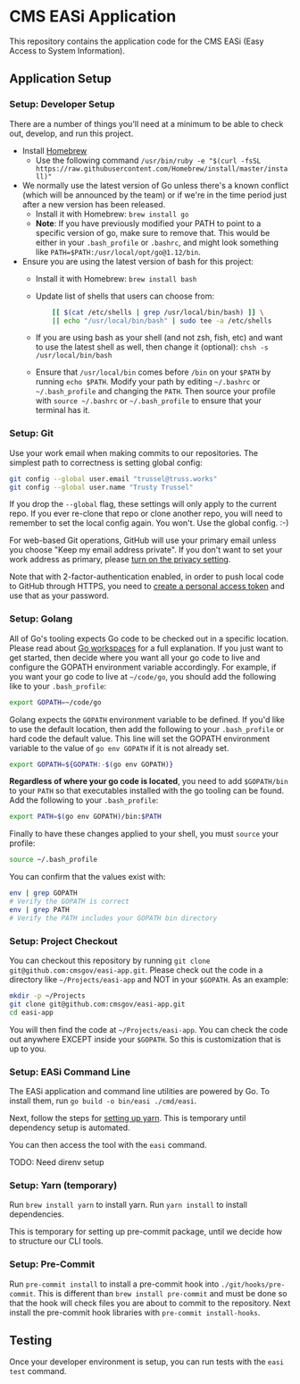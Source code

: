 # CMS EASi Application

This repository contains the application code for the CMS EASi (Easy Access to
System Information).

## Application Setup

### Setup: Developer Setup

There are a number of things you'll need at a minimum
to be able to check out,
develop,
and run this project.

* Install [Homebrew](https://brew.sh)
  * Use the following command
    `/usr/bin/ruby -e "$(curl -fsSL https://raw.githubusercontent.com/Homebrew/install/master/install)"`
* We normally use the latest version of Go
  unless there's a known conflict
  (which will be announced by the team)
  or if we're in the time period just after a new version has been released.
  * Install it with Homebrew:
    `brew install go`
  * **Note**:
    If you have previously modified your PATH to point to a specific version of go,
    make sure to remove that.
    This would be either in your `.bash_profile` or `.bashrc`,
    and might look something like
    `PATH=$PATH:/usr/local/opt/go@1.12/bin`.
* Ensure you are using the latest version of bash for this project:
  * Install it with Homebrew:
    `brew install bash`
  * Update list of shells that users can choose from:
  
    ```bash
        [[ $(cat /etc/shells | grep /usr/local/bin/bash) ]] \
        || echo "/usr/local/bin/bash" | sudo tee -a /etc/shells
    ```

  * If you are using bash as your shell
    (and not zsh, fish, etc)
    and want to use the latest shell as well,
    then change it (optional): `chsh -s /usr/local/bin/bash`
  * Ensure that `/usr/local/bin` comes before `/bin`
    on your `$PATH` by running `echo $PATH`.
    Modify your path by editing `~/.bashrc` or `~/.bash_profile`
    and changing the `PATH`.
    Then source your profile with `source ~/.bashrc` or `~/.bash_profile`
    to ensure that your terminal has it.

### Setup: Git

Use your work email when making commits to our repositories.
The simplest path to correctness is setting global config:

  ```bash
  git config --global user.email "trussel@truss.works"
  git config --global user.name "Trusty Trussel"
  ```

If you drop the `--global` flag,
these settings will only apply to the current repo.
If you ever re-clone that repo or clone another repo,
you will need to remember to set the local config again.
You won't.
Use the global config. :-)

For web-based Git operations,
GitHub will use your primary email unless you choose
"Keep my email address private".
If you don't want to set your work address as primary,
please [turn on the privacy setting](https://github.com/settings/emails).

Note that with 2-factor-authentication enabled,
in order to push local code to GitHub through HTTPS,
you need to [create a personal access token](https://gist.github.com/ateucher/4634038875263d10fb4817e5ad3d332f)
and use that as your password.

### Setup: Golang

All of Go's tooling expects Go code to be checked out in a specific location.
Please read about [Go workspaces](https://golang.org/doc/code.html#Workspaces)
for a full explanation.
If you just want to get started,
then decide where you want all your go code to live
and configure the GOPATH environment variable accordingly.
For example,
if you want your go code to live at `~/code/go`,
you should add the following like to your `.bash_profile`:

  ```bash
  export GOPATH=~/code/go
  ```

Golang expects the `GOPATH` environment variable to be defined.
If you'd like to use the default location,
then add the following to your `.bash_profile`
or hard code the default value.
This line will set the GOPATH environment variable
to the value of `go env GOPATH`
if it is not already set.

  ```bash
  export GOPATH=${GOPATH:-$(go env GOPATH)}
  ```

**Regardless of where your go code is located**,
you need to add `$GOPATH/bin` to your `PATH`
so that executables installed with the go tooling can be found.
Add the following to your `.bash_profile`:

  ```bash
  export PATH=$(go env GOPATH)/bin:$PATH
  ```

Finally to have these changes applied to your shell,
you must `source` your profile:

  ```bash
  source ~/.bash_profile
  ```

You can confirm that the values exist with:

  ```bash
  env | grep GOPATH
  # Verify the GOPATH is correct
  env | grep PATH
  # Verify the PATH includes your GOPATH bin directory
  ```

### Setup: Project Checkout

You can checkout this repository by running
`git clone git@github.com:cmsgov/easi-app.git`.
Please check out the code in a directory like
`~/Projects/easi-app` and NOT in your `$GOPATH`. As an example:

  ```bash
  mkdir -p ~/Projects
  git clone git@github.com:cmsgov/easi-app.git
  cd easi-app
  ```

You will then find the code at `~/Projects/easi-app`.
You can check the code out anywhere EXCEPT inside your `$GOPATH`.
So this is customization that is up to you.

### Setup: EASi Command Line

The EASi application
and command line utilities
are powered by Go.
To install them,
run `go build -o bin/easi ./cmd/easi`.

Next, follow the steps for [setting up yarn](#yarn).
This is temporary until dependency setup is automated.

You can then access the tool with the `easi` command.

TODO: Need direnv setup

### Setup: Yarn (temporary)

Run `brew install yarn` to install yarn.
Run `yarn install` to install dependencies.

This is temporary for setting up pre-commit package,
until we decide how to structure our CLI tools.

### Setup: Pre-Commit

Run `pre-commit install`
to install a pre-commit hook
into `./git/hooks/pre-commit`.
This is different than `brew install pre-commit`
and must be done
so that the hook will check files
you are about to commit to the repository.
Next install the pre-commit hook libraries
with `pre-commit install-hooks`.

## Testing

Once your developer environment is setup,
you can run tests with the `easi test` command.
